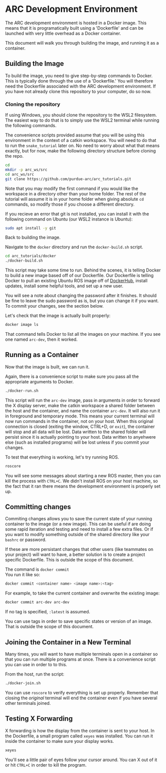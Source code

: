 # ARC Development Environment
The ARC development environment is hosted in a Docker image. This means that it
is programatically built using a 'Dockerfile' and can be launched with very
little overhead as a Docker container.

This document will walk you through building the image, and running it as a
container.

## Building the Image
To build the image, you need to give step-by-step commands to Docker. This is
typically done through the use of a 'Dockerfile.' You will therefore need the
Dockerfile associated with the ARC development environment. If you have not
already clone this repository to your computer, do so now.

### Cloning the repository
If using Windows, you should clone the repository to the WSL2 filesystem. The
easiest way to do that is to simply use the WSL2 terminal while running the
following commands.

The convenience scripts provided assume that you will be using this environment
in the context of a catkin workspace. You will need to do that to run the
`snake_tutorial` later on. No need to worry about what that means exactly, but
for now, make the following directory structure before cloning the repo.
```bash
cd
mkdir -p arc_ws/src
cd arc_ws/src
git clone https://github.com/purdue-arc/arc_tutorials.git
```
Note that you may modify the first command if you would like the workspace in a
directory other than your home folder. The rest of the tutorial will assume it
is in your home folder when giving absolute `cd` commands, so modify those if
you choose a different directory.

If you recieve an error that git is not installed, you can install it with the
following command on Ubuntu (our WSL2 instance is Ubuntu):
```bash
sudo apt install -y git
```

Back to building the image.

Navigate to the `docker` directory and run the `docker-build.sh` script.
```bash
cd arc_tutorials/docker
./docker-build.sh
```
This script may take some time to run. Behind the scenes, it is telling Docker
to build a new image based off of our Dockerfile. Our Dockerfile is telling
Docker to pull an existing Ubuntu ROS image off of [DockerHub](https://hub.docker.com/r/osrf/ros/),
install updates, install some helpful tools, and set up a new user.

You will see a note about changing the password after it finishes. It should be
fine to leave the sudo password as is, but you can change it if you want. To
commit your changes, see the section below.

Let's check that the image is actually built properly:
```bash
docker image ls
```

That command tells Docker to list all the images on your machine. If you see one
named `arc-dev`, then it worked.

## Running as a Container
Now that the image is built, we can run it.

Again, there is a convenience script to make sure you pass all the appropriate
arguments to Docker.
```bash
./docker-run.sh
```

This script will run the `arc-dev` image, pass in arguments in order to forward
the X display server, make the catkin workspace a shared folder between the
host and the container, and name the container `arc-dev`. It will also run it
in foreground and temporary mode. This means your current terminal will now run
commands in the container, not on your host. When this original connection is
closed (exiting the window, CTRL+D, or `exit`), the container will stop and all
data will be lost. Data written to the shared folder will persist since it is
actually pointing to your host. Data written to anyehwere else (such as
installed programs) will be lost unless if you commit your changes.

To test that everything is working, let's try running ROS.
```bash
roscore
```

You will see some messages about starting a new ROS master, then you can kill
the process with `CTRL+C`. We didn't install ROS on your host machine, so the
fact that it ran there means the development environment is properly set up.

## Committing changes
Commiting changes allows you to save the current state of your running
container to the image (or a new image). This can be useful if are doing some
rapid iteration and testing and need to install a few extra files. Or if you
want to modify something outside of the shared directory like your `bashrc` or
password.

If these are more persistant changes that other users (like teammates
on your project) will want to have, a better solution is to create a project
specific Dockerfile. This is outside the scope of this document.

The command is `docker commit`  
You run it like so:
```bash
docker commit <container name> <image name>:<tag>
```

For example, to take the current container and overwrite the existing image:
```bash
docker commit arc-dev arc-dev
```
If no tag is specified, `:latest` is assumed.

You can use tags in order to save specific states or version of an image. That
is outside the scope of this document.

## Joining the Container in a New Terminal
Many times, you will want to have multiple terminals open in a container so that
you can run multiple programs at once. There is a convenience script you can use
in order to to this.

From the host, run the script:
```bash
./docker-join.sh
```

You can use `roscore` to verify everything is set up properly. Remember that
closing the _original_ terminal will end the container even if you have several
other terminals joined.

## Testing X Forwarding
X forwarding is how the display from the container is sent to your host. In the
Dockerfile, a small program called `xeyes` was installed. You can run it inside
the container to make sure your display works.
```bash
xeyes
```

You'll see a little pair of eyes follow your cursor around. You can X out of it
or hit `CTRL+C` in order to kill the program.